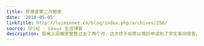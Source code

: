 ```yaml
---
title: 哥德堡第二次搬家
date: '2018-05-05'
linkTitle: http://leiminnet.cn/blog/index.php/archives/258/
source: 印|纪 - Lexus 生活博客
description: 距离上回搬家整整过去了两个月，这次终于如愿以偿的申请到了学生单间宿舍。来哥德堡之前就听群里说哥德堡的学生住宿申请很不容易，如果不是交了学费的那种国际生，都得自己找。要么找社会房源直接住（就比如我...
---
```


